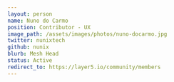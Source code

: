 ```yaml
---
layout: person
name: Nuno do Carmo
position: Contributor - UX
image_path: /assets/images/photos/nuno-docarmo.jpg
twitter: nunixtech
github: nunix
blurb: Mesh Head
status: Active
redirect_to: https://layer5.io/community/members
---
```

